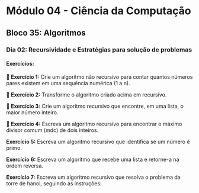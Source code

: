 # Módulo 04 - Ciência da Computação
## Bloco 35: Algoritmos
### Dia 02: Recursividade e Estratégias para solução de problemas
#### Exercícios:

**🚀 Exercício 1:** Crie um algoritmo não recursivo para contar quantos números pares existem em uma sequência numérica (1 a n).

**🚀 Exercício 2:** Transforme o algoritmo criado acima em recursivo.

**🚀 Exercício 3:** Crie um algoritmo recursivo que encontre, em uma lista, o maior número inteiro.

**🚀 Exercício 4:** Escreva um algoritmo recursivo para encontrar o máximo divisor comum (mdc) de dois inteiros.

**Exercício 5:** Escreva um algoritmo recursivo que identifica se um número é primo.

**Exercício 6:** Escreva um algoritmo que recebe uma lista e retorne-a na ordem reversa.

**Exercício 7:** Escreva um algoritmo recursivo que resolva o problema da torre de hanoi, seguindo as instruções:
